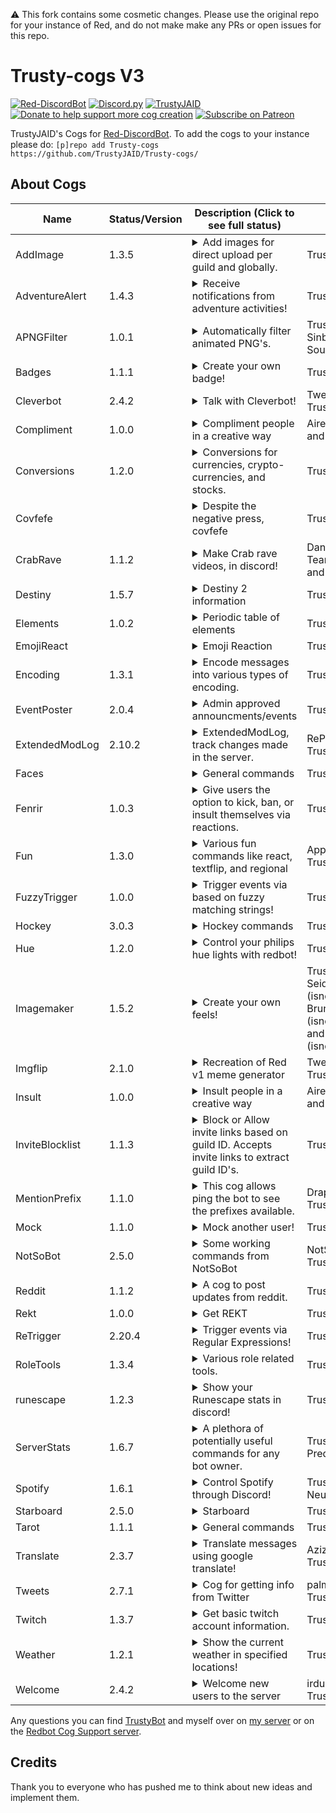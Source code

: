 ⚠ This fork contains some cosmetic changes. Please use the original repo for your instance of Red, and do not make make any PRs or open issues for this repo.

# Trusty-cogs V3
[![Red-DiscordBot](https://img.shields.io/badge/Red--DiscordBot-V3-red.svg)](https://github.com/Cog-Creators/Red-DiscordBot)
[![Discord.py](https://img.shields.io/badge/Discord.py-rewrite-blue.svg)](https://github.com/Rapptz/discord.py/tree/rewrite)
[![TrustyJAID](https://cdn.discordapp.com/attachments/371817142854746112/528059607705321482/Follow_me-TrustyJAID-yellow.svg)](https://trustyjaid.com/)
[![Donate to help support more cog creation](https://img.shields.io/badge/Paypal-Donate-blue.svg)](https://paypal.me/TrustyJAID)
[![Subscribe on Patreon](https://img.shields.io/badge/Patreon-Follow-orange.svg)](https://www.patreon.com/TrustyJAID)


TrustyJAID's Cogs for  [Red-DiscordBot](https://github.com/Cog-Creators/Red-DiscordBot/tree/V3/develop).
To add the cogs to your instance please do: `[p]repo add Trusty-cogs https://github.com/TrustyJAID/Trusty-cogs/`

## About Cogs

| Name            | Status/Version   | Description (Click to see full status)                                                                                                                                                                                                                                                                                                                                                                                                                                                                                                                                                                             | Authors                                                                                                       |
|-----------------|------------------|--------------------------------------------------------------------------------------------------------------------------------------------------------------------------------------------------------------------------------------------------------------------------------------------------------------------------------------------------------------------------------------------------------------------------------------------------------------------------------------------------------------------------------------------------------------------------------------------------------------------|---------------------------------------------------------------------------------------------------------------|
| AddImage        | 1.3.5            | <details><summary>Add images for direct upload per guild and globally.</summary>Add image for the bot to directly upload similar to alias.</details>                                                                                                                                                                                                                                                                                                                                                                                                                                                               | TrustyJAID                                                                                                    |
| AdventureAlert  | 1.4.3            | <details><summary>Receive notifications from adventure activities!</summary>Receive notifications from adventure activities!</details>                                                                                                                                                                                                                                                                                                                                                                                                                                                                             | TrustyJAID                                                                                                    |
| APNGFilter      | 1.0.1            | <details><summary>Automatically filter animated PNG's.</summary>Automatically filter animated PNG's.</details>                                                                                                                                                                                                                                                                                                                                                                                                                                                                                                     | TrustyJAID, Sinbad, and Soulrift                                                                              |
| Badges          | 1.1.1            | <details><summary>Create your own badge!</summary>Create your own badge with your discord info.</details>                                                                                                                                                                                                                                                                                                                                                                                                                                                                                                          | TrustyJAID                                                                                                    |
| Cleverbot       | 2.4.2            | <details><summary>Talk with Cleverbot!</summary>Have your bot respond with cleverbot responses. Supports tweaks to customize the responses!</details>                                                                                                                                                                                                                                                                                                                                                                                                                                                              | Twentysix and TrustyJAID                                                                                      |
| Compliment      | 1.0.0            | <details><summary>Compliment people in a creative way</summary>Compliment people in a creative way</details>                                                                                                                                                                                                                                                                                                                                                                                                                                                                                                       | Airen, JennJenn, and TrustyJAID                                                                               |
| Conversions     | 1.2.0            | <details><summary>Conversions for currencies, crypto-currencies, and stocks.</summary>Conversions for currencies, crypto-currencies, and stocks.</details>                                                                                                                                                                                                                                                                                                                                                                                                                                                         | TrustyJAID                                                                                                    |
| Covfefe         |                  | <details><summary>Despite the negative press, covfefe</summary>Covfefeify almost any word!</details>                                                                                                                                                                                                                                                                                                                                                                                                                                                                                                               | TrustyJAID                                                                                                    |
| CrabRave        | 1.1.2            | <details><summary>Make Crab rave videos, in discord!</summary>Create your very own Crab Rave videos with custom text! This cog requires FFMPEG, moviepy (https://github.com/Zulko/moviepy), and imagemagick to work. This cog downloads a template video and font file which is then saved locally and generates crab rave videos from the template. Old videos are deleted after uploading. This cog may consume heavy resources rendering videos.</details>                                                                                                                                                      | DankMemer Team, TrustyJAID, and thisisjvgrace                                                                 |
| Destiny         | 1.5.7            | <details><summary>Destiny 2 information</summary>Show Information from the Destiny 2 API. Note: This cog requires downloading a ~160 MB manifest. You must acquire an API key from https://www.bungie.net/en/Application. Select **Create New App**. Choose **Confidential** OAuth client type. Select the scope you would like the bot to have access to. Set the redirect URL to https://localhost/. Users wishing to access commands after you have supplied the tokens will be asked to authorize their account on your app. Once they have approved it they will be granted access to use commands.</details> | TrustyJAID                                                                                                    |
| Elements        | 1.0.2            | <details><summary>Periodic table of elements</summary>Get a plethora of information about elements on the periodic table.</details>                                                                                                                                                                                                                                                                                                                                                                                                                                                                                | TrustyJAID                                                                                                    |
| EmojiReact      |                  | <details><summary>Emoji Reaction</summary>React to messages containing any emojis!</details>                                                                                                                                                                                                                                                                                                                                                                                                                                                                                                                       | TrustyJAID                                                                                                    |
| Encoding        | 1.3.1            | <details><summary>Encode messages into various types of encoding.</summary>Encode messages into various types of encoding. Encoding types include: DNA, binary, Caeser cipher, hex, base 64, character, and braille.</details>                                                                                                                                                                                                                                                                                                                                                                                     | TrustyJAID                                                                                                    |
| EventPoster     | 2.0.4            | <details><summary>Admin approved announcments/events</summary>Allow users to setup and host events to be approved by admins.</details>                                                                                                                                                                                                                                                                                                                                                                                                                                                                             | TrustyJAID                                                                                                    |
| ExtendedModLog  | 2.10.2           | <details><summary>ExtendedModLog, track changes made in the server.</summary>Log changes within the server using extended modlogs, an extension of RedBot cores modlog.</details>                                                                                                                                                                                                                                                                                                                                                                                                                                  | RePulsR and TrustyJAID                                                                                        |
| Faces           |                  | <details><summary>General commands</summary>Japanese faces courtesy of the CIA</details>                                                                                                                                                                                                                                                                                                                                                                                                                                                                                                                           | TrustyJAID                                                                                                    |
| Fenrir          | 1.0.3            | <details><summary>Give users the option to kick, ban, or insult themselves via reactions.</summary>Create reaction messages to kick or ban users! https://tenor.com/view/order66-gif-9116581</details>                                                                                                                                                                                                                                                                                                                                                                                                             | TrustyJAID                                                                                                    |
| Fun             | 1.3.0            | <details><summary>Various fun commands like react, textflip, and regional</summary>All sorts of commands that users may find fun or useful</details>                                                                                                                                                                                                                                                                                                                                                                                                                                                               | Appu and TrustyJAID                                                                                           |
| FuzzyTrigger    | 1.0.0            | <details><summary>Trigger events via based on fuzzy matching strings!</summary>Trigger events based on fuzzy matching strings! Check out <https://regex101.com/> and <https://github.com/TrustyJAID/Trusty-cogs/blob/master/retrigger/README.md> for help setting up the cog. Note: This cog can become quite resource heavy. Optional features are available if the requirements are present such as pillow for image resizing and pytesseract to scan images for text (OCR).</details>                                                                                                                           | TrustyJAID                                                                                                    |
| Hockey          | 3.0.3            | <details><summary>Hockey commands</summary>A cog to gather hockey scores, schedules, player data and more!</details>                                                                                                                                                                                                                                                                                                                                                                                                                                                                                               | TrustyJAID                                                                                                    |
| Hue             | 1.2.0            | <details><summary>Control your philips hue lights with redbot!</summary>Lets you control your philips hue lights with redbot.</details>                                                                                                                                                                                                                                                                                                                                                                                                                                                                            | TrustyJAID                                                                                                    |
| Imagemaker      | 1.5.2            | <details><summary>Create your own feels!</summary>Show how you really feel. Make someone beautiful. Make something illegal.</details>                                                                                                                                                                                                                                                                                                                                                                                                                                                                              | TrustyJAID, Ivan Seidel (isnowillegal.com), Bruno Lemos (isnowillegal.com), and João Pedro (isnowillegal.com) |
| Imgflip         | 2.1.0            | <details><summary>Recreation of Red v1 meme generator</summary>Recreation of Red v1 meme generator</details>                                                                                                                                                                                                                                                                                                                                                                                                                                                                                                       | Twentysix and TrustyJAID                                                                                      |
| Insult          | 1.0.0            | <details><summary>Insult people in a creative way</summary>Insult people in a creative way ![goteem](https://cdn.discordapp.com/emojis/350653489044652052.png?v=1)</details>                                                                                                                                                                                                                                                                                                                                                                                                                                       | Airen, JennJenn, and TrustyJAID                                                                               |
| InviteBlocklist | 1.1.3            | <details><summary>Block or Allow invite links based on guild ID. Accepts invite links to extract guild ID's.</summary>Automatically delete discord invite links from specific guilds or allow only specified guild invites to be posted.</details>                                                                                                                                                                                                                                                                                                                                                                 | TrustyJAID                                                                                                    |
| MentionPrefix   | 1.1.0            | <details><summary>This cog allows ping the bot to see the prefixes available.</summary>This cog allows ping the bot to see the prefixes available.</details>                                                                                                                                                                                                                                                                                                                                                                                                                                                       | Draper and TrustyJAID                                                                                         |
| Mock            | 1.1.0            | <details><summary>Mock another user!</summary>Mock another user! If you need the core dev commands start the bot without the `--dev` flag and install the loaddev cog in my repo that allows you to replace `mock` with whatever you choose.</details>                                                                                                                                                                                                                                                                                                                                                             | TrustyJAID                                                                                                    |
| NotSoBot        | 2.5.0            | <details><summary>Some working commands from NotSoBot</summary>Magick, trigger and manipulate images with many commands from NotSoSuper's NotSoBot. This cog has a lot of requirements, view the [cog README.md](https://github.com/TrustyJAID/Trusty-cogs/blob/master/notsobot/README.md) for details. </details>                                                                                                                                                                                                                                                                                                 | NotSoSuper and TrustyJAID                                                                                     |
| Reddit          | 1.1.2            | <details><summary>A cog to post updates from reddit.</summary>Reddit commands for getting updates on specified subreddits.</details>                                                                                                                                                                                                                                                                                                                                                                                                                                                                               | TrustyJAID                                                                                                    |
| Rekt            | 1.0.0            | <details><summary>Get REKT</summary>Are you REKT?</details>                                                                                                                                                                                                                                                                                                                                                                                                                                                                                                                                                        | TrustyJAID                                                                                                    |
| ReTrigger       | 2.20.4           | <details><summary>Trigger events via Regular Expressions!</summary>Trigger events based on regex! Check out <https://regex101.com/> and <https://github.com/TrustyJAID/Trusty-cogs/blob/master/retrigger/README.md> for help setting up the cog. Note: This cog can become quite resource heavy. Optional features are available if the requirements are present such as pillow for image resizing and pytesseract to scan images for text (OCR).</details>                                                                                                                                                        | TrustyJAID                                                                                                    |
| RoleTools       | 1.3.4            | <details><summary>Various role related tools.</summary>Various role utility commands. Including Reaction roles, Sticky roles, and Auto role.</details>                                                                                                                                                                                                                                                                                                                                                                                                                                                             | TrustyJAID                                                                                                    |
| runescape       | 1.2.3            | <details><summary>Show your Runescape stats in discord!</summary>A cog to grab Runescape and OSRS stats and profile information.</details>                                                                                                                                                                                                                                                                                                                                                                                                                                                                         | TrustyJAID                                                                                                    |
| ServerStats     | 1.6.7            | <details><summary>A plethora of potentially useful commands for any bot owner.</summary>A plethora of potentially useful commands for any bot owner. Includes a way to track the bot joining new servers, find cheaters on global economies, get user avatars and even larger emojis.</details>                                                                                                                                                                                                                                                                                                                    | TrustyJAID and Preda                                                                                          |
| Spotify         | 1.6.1            | <details><summary>Control Spotify through Discord!</summary>This cog allows you to control Spotify via OAuth through the bot on discord. Use `[p]spotify` to see available commands.</details>                                                                                                                                                                                                                                                                                                                                                                                                                     | TrustyJAID and NeuroAssassin                                                                                  |
| Starboard       | 2.5.0            | <details><summary>Starboard</summary>Create a starboard channel to save those amazing posts!</details>                                                                                                                                                                                                                                                                                                                                                                                                                                                                                                             | TrustyJAID                                                                                                    |
| Tarot           | 1.1.1            | <details><summary>General commands</summary>Find your tarot reading, your life reading, or pull a random tarot card!</details>                                                                                                                                                                                                                                                                                                                                                                                                                                                                                     | TrustyJAID                                                                                                    |
| Translate       | 2.3.7            | <details><summary>Translate messages using google translate!</summary>Add flag emojis to messages to translate to that language or translate messages by command.</details>                                                                                                                                                                                                                                                                                                                                                                                                                                        | Aziz and TrustyJAID                                                                                           |
| Tweets          | 2.7.1            | <details><summary>Cog for getting info from Twitter</summary>Gets the latest Tweet from twitter accounts and posts them in the specified channels</details>                                                                                                                                                                                                                                                                                                                                                                                                                                                        | palmtree5 and TrustyJAID                                                                                      |
| Twitch          | 1.3.7            | <details><summary>Get basic twitch account information.</summary>Get notified of new twitch followers and get basic profile info.</details>                                                                                                                                                                                                                                                                                                                                                                                                                                                                        | TrustyJAID                                                                                                    |
| Weather         | 1.2.1            | <details><summary>Show the current weather in specified locations!</summary>Check the current weather in many cities around the world including in Kelvin.</details>                                                                                                                                                                                                                                                                                                                                                                                                                                               | TrustyJAID                                                                                                    |
| Welcome         | 2.4.2            | <details><summary>Welcome new users to the server</summary>Welcome new users to the server or say goodbye when they leave.</details>                                                                                                                                                                                                                                                                                                                                                                                                                                                                               | irdumb and TrustyJAID                                                                                         |

Any questions you can find [TrustyBot](https://discordapp.com/api/oauth2/authorize?client_id=268562382173765643&permissions=2146958583&scope=bot) and myself over on [my server](https://discord.gg/wVVrqej) or on the [Redbot Cog Support server](https://discord.gg/GET4DVk).

## Credits

Thank you to everyone who has pushed me to think about new ideas and implement them.
